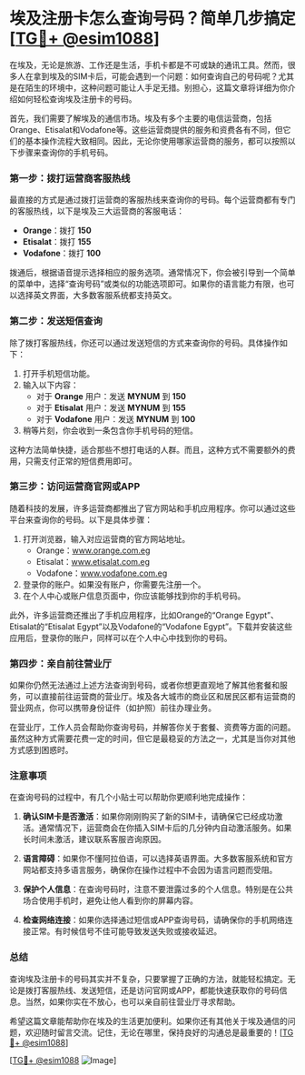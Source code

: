 # 埃及注册卡怎么查询号码？简单几步搞定[[TG💪+ @esim1088](https://t.me/s/esim1088)]

在埃及，无论是旅游、工作还是生活，手机卡都是不可或缺的通讯工具。然而，很多人在拿到埃及的SIM卡后，可能会遇到一个问题：如何查询自己的号码呢？尤其是在陌生的环境中，这种问题可能让人手足无措。别担心，这篇文章将详细为你介绍如何轻松查询埃及注册卡的号码。

首先，我们需要了解埃及的通信市场。埃及有多个主要的电信运营商，包括Orange、Etisalat和Vodafone等。这些运营商提供的服务和资费各有不同，但它们的基本操作流程大致相同。因此，无论你使用哪家运营商的服务，都可以按照以下步骤来查询你的手机号码。

### **第一步：拨打运营商客服热线**

最直接的方式是通过拨打运营商的客服热线来查询你的号码。每个运营商都有专门的客服热线，以下是埃及三大运营商的客服电话：

- **Orange**：拨打 **150**
- **Etisalat**：拨打 **155**
- **Vodafone**：拨打 **100**

拨通后，根据语音提示选择相应的服务选项。通常情况下，你会被引导到一个简单的菜单中，选择“查询号码”或类似的功能选项即可。如果你的语言能力有限，也可以选择英文界面，大多数客服系统都支持英文。

### **第二步：发送短信查询**

除了拨打客服热线，你还可以通过发送短信的方式来查询你的号码。具体操作如下：

1. 打开手机短信功能。
2. 输入以下内容：
   - 对于 **Orange** 用户：发送 **MYNUM** 到 **150**
   - 对于 **Etisalat** 用户：发送 **MYNUM** 到 **155**
   - 对于 **Vodafone** 用户：发送 **MYNUM** 到 **100**
3. 稍等片刻，你会收到一条包含你手机号码的短信。

这种方法简单快捷，适合那些不想打电话的人群。而且，这种方式不需要额外的费用，只需支付正常的短信费用即可。

### **第三步：访问运营商官网或APP**

随着科技的发展，许多运营商都推出了官方网站和手机应用程序。你可以通过这些平台来查询你的号码。以下是具体步骤：

1. 打开浏览器，输入对应运营商的官方网站地址。
   - Orange：www.orange.com.eg
   - Etisalat：www.etisalat.com.eg
   - Vodafone：www.vodafone.com.eg
2. 登录你的账户。如果没有账户，你需要先注册一个。
3. 在个人中心或账户信息页面中，你应该能够找到你的手机号码。

此外，许多运营商还推出了手机应用程序，比如Orange的“Orange Egypt”、Etisalat的“Etisalat Egypt”以及Vodafone的“Vodafone Egypt”。下载并安装这些应用后，登录你的账户，同样可以在个人中心中找到你的号码。

### **第四步：亲自前往营业厅**

如果你仍然无法通过上述方法查询到号码，或者你想更直观地了解其他套餐和服务，可以直接前往运营商的营业厅。埃及各大城市的商业区和居民区都有运营商的营业网点，你可以携带身份证件（如护照）前往办理业务。

在营业厅，工作人员会帮助你查询号码，并解答你关于套餐、资费等方面的问题。虽然这种方式需要花费一定的时间，但它是最稳妥的方法之一，尤其是当你对其他方式感到困惑时。

### **注意事项**

在查询号码的过程中，有几个小贴士可以帮助你更顺利地完成操作：

1. **确认SIM卡是否激活**：如果你刚刚购买了新的SIM卡，请确保它已经成功激活。通常情况下，运营商会在你插入SIM卡后的几分钟内自动激活服务。如果长时间未激活，建议联系客服咨询原因。
   
2. **语言障碍**：如果你不懂阿拉伯语，可以选择英语界面。大多数客服系统和官方网站都支持多语言服务，确保你在操作过程中不会因为语言问题而受阻。

3. **保护个人信息**：在查询号码时，注意不要泄露过多的个人信息。特别是在公共场合使用手机时，避免让他人看到你的屏幕内容。

4. **检查网络连接**：如果你选择通过短信或APP查询号码，请确保你的手机网络连接正常。有时候信号不佳可能导致发送失败或接收延迟。

### **总结**

查询埃及注册卡的号码其实并不复杂，只要掌握了正确的方法，就能轻松搞定。无论是拨打客服热线、发送短信，还是访问官网或APP，都能快速获取你的号码信息。当然，如果你实在不放心，也可以亲自前往营业厅寻求帮助。

希望这篇文章能帮助你在埃及的生活更加便利。如果你还有其他关于埃及通信的问题，欢迎随时留言交流。记住，无论在哪里，保持良好的沟通总是最重要的！[[TG💪+ @esim1088](https://t.me/s/esim1088)]

[[TG💪+ @esim1088](https://t.me/s/esim1088) ![Image](https://i.postimg.cc/4NQfJmqS/Snipaste-2025-05-13-00-14-12.png)]